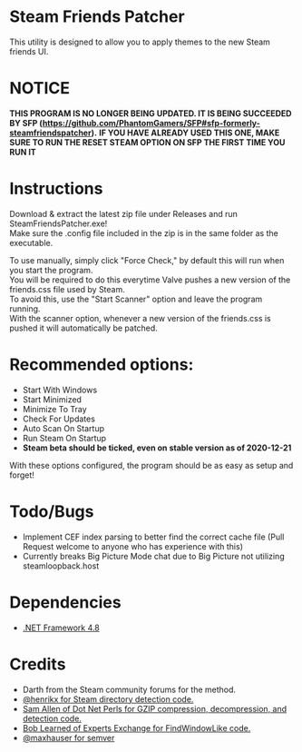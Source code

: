 # Steam Friends Patcher
This utility is designed to allow you to apply themes to the new Steam friends UI.  

# NOTICE
**THIS PROGRAM IS NO LONGER BEING UPDATED. IT IS BEING SUCCEEDED BY SFP (https://github.com/PhantomGamers/SFP#sfp-formerly-steamfriendspatcher).**
**IF YOU HAVE ALREADY USED THIS ONE, MAKE SURE TO RUN THE RESET STEAM OPTION ON SFP THE FIRST TIME YOU RUN IT**

# Instructions
Download & extract the latest zip file under Releases and run SteamFriendsPatcher.exe!  
Make sure the .config file included in the zip is in the same folder as the executable.  
  
  
To use manually, simply click "Force Check," by default this will run when you start the program.  
You will be required to do this everytime Valve pushes a new version of the friends.css file used by Steam.  
To avoid this, use the "Start Scanner" option and leave the program running.  
With the scanner option, whenever a new version of the friends.css is pushed it will automatically be patched.  
            
# Recommended options:  
* Start With Windows  
* Start Minimized  
* Minimize To Tray  
* Check For Updates  
* Auto Scan On Startup  
* Run Steam On Startup  
* **Steam beta should be ticked, even on stable version as of 2020-12-21**

With these options configured, the program should be as easy as setup and forget!

# Todo/Bugs
* Implement CEF index parsing to better find the correct cache file (Pull Request welcome to anyone who has experience with this)  
* Currently breaks Big Picture Mode chat due to Big Picture not utilizing steamloopback.host

# Dependencies
* [.NET Framework 4.8](https://dotnet.microsoft.com/download/dotnet-framework/net48)

# Credits
* Darth from the Steam community forums for the method.
* [@henrikx for Steam directory detection code.](https://github.com/henrikx/metroskininstaller)
* [Sam Allen of Dot Net Perls for GZIP compression, decompression, and detection code.](https://www.dotnetperls.com/decompress)
* [Bob Learned of Experts Exchange for FindWindowLike code.](https://www.experts-exchange.com/questions/21611201/I-need-FindWindowLike-for-C.html)
* [@maxhauser for semver](https://github.com/maxhauser/semver)
